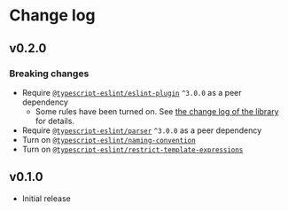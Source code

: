 # Change log

## v0.2.0

### Breaking changes

- Require [`@typescript-eslint/eslint-plugin`](https://www.npmjs.com/package/@typescript-eslint/eslint-plugin) `^3.0.0` as a peer dependency
  - Some rules have been turned on. See [the change log of the library](https://github.com/typescript-eslint/typescript-eslint/releases/tag/v3.0.0) for details.
- Require [`@typescript-eslint/parser`](https://www.npmjs.com/package/@typescript-eslint/parser) `^3.0.0` as a peer dependency
- Turn on [`@typescript-eslint/naming-convention`](https://github.com/typescript-eslint/typescript-eslint/blob/master/packages/eslint-plugin/docs/rules/naming-convention.md)
- Turn on [`@typescript-eslint/restrict-template-expressions`](https://github.com/typescript-eslint/typescript-eslint/blob/master/packages/eslint-plugin/docs/rules/restrict-template-expressions.md)

## v0.1.0

- Initial release
